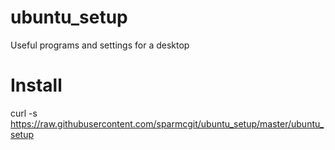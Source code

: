 # ubuntu_setup

Useful programs and settings for a desktop

# Install
curl -s https://raw.githubusercontent.com/sparmcgit/ubuntu_setup/master/ubuntu_setup
